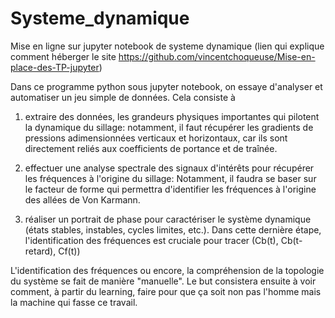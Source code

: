 # Systeme_dynamique
Mise en ligne sur jupyter notebook de systeme dynamique (lien qui explique comment héberger le site https://github.com/vincentchoqueuse/Mise-en-place-des-TP-jupyter)

Dans ce programme python sous jupyter notebook, on essaye d'analyser et automatiser un jeu simple de données. Cela consiste à
1) extraire des données, les grandeurs physiques importantes
qui pilotent la dynamique du sillage: notamment, il faut récupérer les gradients de pressions adimensionnées verticaux et horizontaux, car ils sont directement reliés aux 
coefficients de portance et de traînée.

2) effectuer une analyse spectrale des signaux d'intérêts pour récupérer les fréquences à l'origine du sillage: Notamment, il faudra se baser sur le facteur de forme qui 
permettra d'identifier les fréquences à l'origine des allées de Von Karmann. 

3) réaliser un portrait de phase pour caractériser le système dynamique (états stables, instables, cycles limites, etc.). Dans cette dernière étape, l'identification 
des fréquences est cruciale pour tracer (Cb(t), Cb(t-retard), Cf(t))

L'identification des fréquences ou encore, la compréhension de la topologie du système se fait de manière "manuelle". Le but consistera ensuite à voir comment, à partir du 
learning, faire pour que ça soit non pas l'homme mais la machine qui fasse ce travail. 


